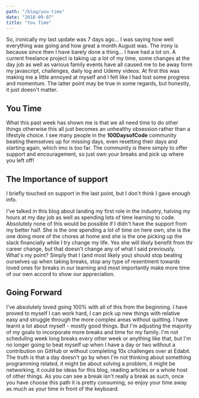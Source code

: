 ```yaml
---
path: "/blog/you-time"
date: "2018-09-07"
title: "You Time"
---
```


So, ironically my last update was 7 days ago... I was saying how well everything was going and how great a month August was. The irony is because since then I have barely done a thing... I have had a lot on. A current freelance project is taking up a  lot of my time, some changes at the day job as well as various family events have all caused me to be away form my javascript, challenges, daily log and Udemy videos. At first this was making me a little annoyed at myself and I felt like I had lost some progress and momentum. The latter point may be true in some regards, but honestly, it just doesn't matter.

## You Time

What this past week has shown me is that we all need time to do other things otherwise this all just becomes an unhealthy obsession rather than a lifestyle choice. I see many people in the **100DaysofCode** community beating themselves up for missing days, even resetting their days and starting again, which imo is too far. The community is there simply to offer support and encouragement, so just own your breaks and pick up where you left off!

## The Importance of support

I briefly touched on support in the last point, but I don't think I gave enough info. 

I've talked in this blog about landing my first role in the industry, halving my hours at my day job as well as spending lots of time learning to code. Absolutely none of this would be possible if I didn't have the support from my better half. She is the one spending a lot of time on here own, she is the one doing more of the chores at home and she is the one picking up the slack financially while I try change my life. Yes she will likely benefit from thr career change, but that doesn't change any of what I said previously. What's my point? Simply that I (and most likely you) should stop beating ourselves up when taking breaks, stop any type of resentment towards loved ones for breaks in our learning and most importantly make more time of our own accord to show our appreciation.

## Going Forward

I've absolutely loved going 100% with all of this from the beginning. I have proved to myself I can work hard, I can pick up new things with relative easy and struggle through the more complex areas without quitting. I have learnt a lot about myself - mostly good things. But I'm adjusting the majority of my goals to incorporate more breaks and time for my family. I'm not scheduling week long breaks every other week or anything like that, but I'm no longer going to beat myself up when I have a day or two without a contribution on GitHub or without completing 10x challenges over at Edabit. The truth is that a day doesn't go by when I'm not thinking about something programming related, it might be about solving a problem, it might be networking, it could be ideas for this blog, reading articles or a whole host of other things. As you can see a break isn't really a break as such, once you have choose this path it is pretty consuming, so enjoy your time away as much as your time in front of the keyboard.
